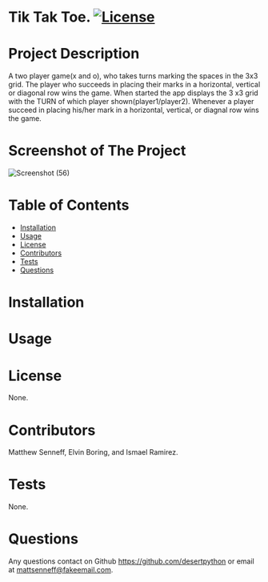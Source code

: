 # **Tik Tak Toe.**                 [![License](https://img.shields.io/badge/License--blue.svg)](https://opensource.org/licenses/)
  # Project Description
  A two player game(x and o), who takes turns marking the spaces in the 3x3 grid. The player who succeeds in placing their marks in a horizontal, vertical or diagonal row wins the game. When started the app displays the 3 x3 grid with the TURN of which player shown(player1/player2). Whenever a player succeed in placing his/her mark in a horizontal, vertical, or diagnal row wins the game.
  # Screenshot of The Project
![Screenshot (56)](https://user-images.githubusercontent.com/65509181/98463915-3bed4980-217c-11eb-928b-5e34729272f7.png)
 
 
 # Table of Contents
  * [Installation](#installation)
  * [Usage](#usage)
  * [License](#license)
  * [Contributors](#contributors)
  * [Tests](#tests)
  * [Questions](#questions)
  
  # Installation
  
  # Usage
  
  # License
  None.
  # Contributors
  Matthew Senneff, Elvin Boring, and Ismael Ramirez.
  # Tests
  None.
  # Questions
  Any questions contact on Github https://github.com/desertpython or email at mattsenneff@fakeemail.com.
